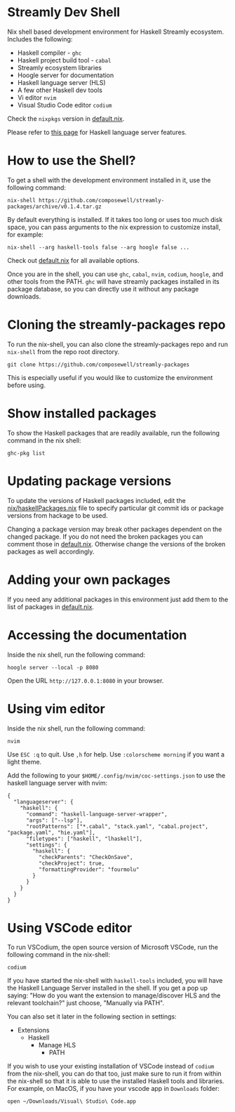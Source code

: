 # Streamly Dev Shell

Nix shell based development environment for Haskell Streamly
ecosystem. Includes the following:

* Haskell compiler - `ghc`
* Haskell project build tool - `cabal`
* Streamly ecosystem libraries
* Hoogle server for documentation
* Haskell language server (HLS)
* A few other Haskell dev tools
* Vi editor `nvim`
* Visual Studio Code editor `codium`

Check the `nixpkgs` version in [default.nix](default.nix).

Please refer to
[this page](https://haskell-language-server.readthedocs.io/en/latest/features.html)
for Haskell language server features.

# How to use the Shell?

To get a shell with the development environment installed in it, use the
following command:

```
nix-shell https://github.com/composewell/streamly-packages/archive/v0.1.4.tar.gz
```

By default everything is installed. If it takes too long or uses too
much disk space, you can pass arguments to the nix expression to
customize install, for example:

```
nix-shell --arg haskell-tools false --arg hoogle false ...
```

Check out [default.nix](default.nix) for all available options.

Once you are in the shell, you can use `ghc`, `cabal`, `nvim`, `codium`,
`hoogle`, and other tools from the PATH. `ghc` will have streamly packages
installed in its package database, so you can directly use it without any
package downloads.

# Cloning the streamly-packages repo

To run the nix-shell, you can also clone the streamly-packages
repo and run `nix-shell` from the repo root directory.

```
git clone https://github.com/composewell/streamly-packages
```

This is especially useful if you would like to customize the environment before
using.

# Show installed packages

To show the Haskell packages that are readily available, run the following
command in the nix shell:

```
ghc-pkg list
```

# Updating package versions

To update the versions of Haskell packages included, edit the
[nix/haskellPackages.nix](nix/haskellPackages.nix) file to specify
particular git commit ids or package versions from hackage to be used.

Changing a package version may break other packages dependent on the changed
package. If you do not need the broken packages you can comment those in
[default.nix](default.nix). Otherwise change the versions of the broken
packages as well accordingly.

# Adding your own packages

If you need any additional packages in this environment just add
them to the list of packages in [default.nix](default.nix).

# Accessing the documentation

Inside the nix shell, run the following command:

```
hoogle server --local -p 8080
```

Open the URL `http://127.0.0.1:8080` in your browser.

# Using vim editor

Inside the nix shell, run the following command:

```
nvim
```

Use `ESC :q` to quit.
Use `,h` for help.
Use `:colorscheme morning` if you want a light theme.

Add the following to your `$HOME/.config/nvim/coc-settings.json` to use the
haskell language server with nvim:

```
{
  "languageserver": {
    "haskell": {
      "command": "haskell-language-server-wrapper",
      "args": ["--lsp"],
      "rootPatterns": ["*.cabal", "stack.yaml", "cabal.project", "package.yaml", "hie.yaml"],
      "filetypes": ["haskell", "lhaskell"],
      "settings": {
        "haskell": {
          "checkParents": "CheckOnSave",
          "checkProject": true,
          "formattingProvider": "fourmolu"
        }
      }
    }
  }
}
```

# Using VSCode editor

To run VSCodium, the open source version of Microsoft VSCode, run the
following command in the nix-shell:

```
codium
```

If you have started the nix-shell with `haskell-tools` included, you
will have the Haskell Language Server installed in the shell.  If you
get a pop up saying: "How do you want the extension to manage/discover
HLS and the relevant toolchain?" just choose, "Manually via PATH".

You can also set it later in the following section in settings:
  * Extensions
    * Haskell
      * Manage HLS
        * PATH

If you wish to use your existing installation of VSCode instead of
`codium` from the nix-shell, you can do that too, just make sure to run
it from within the nix-shell so that it is able to use the installed
Haskell tools and libraries. For example, on MacOS, if you have your
vscode app in `Downloads` folder:

```
open ~/Downloads/Visual\ Studio\ Code.app
```
